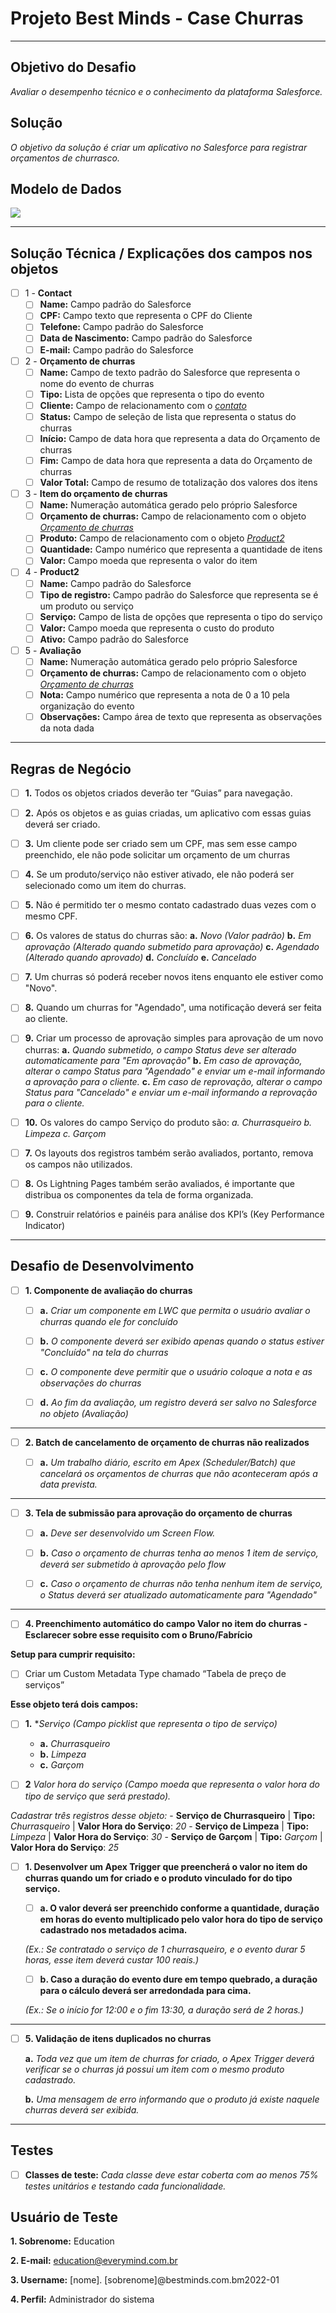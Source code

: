 # Projeto Best Minds - Case Churras
---
## Objetivo do Desafio
*Avaliar o desempenho técnico e o conhecimento da plataforma Salesforce.*

## Solução
*O objetivo da solução é criar um aplicativo no Salesforce para registrar orçamentos de churrasco.*

## Modelo de Dados

<img src="./assets/ModeloDeDados.png" />

---

## Solução Técnica / Explicações dos campos nos objetos

- [ ] 1 - **Contact** <a name="Contact"></a>
    - [ ] **Name:** Campo padrão do Salesforce
    - [ ] **CPF:** Campo texto que representa o CPF do Cliente
    - [ ] **Telefone:** Campo padrão do Salesforce
    - [ ] **Data de Nascimento:** Campo padrão do Salesforce
    - [ ] **E-mail:** Campo padrão do Salesforce

- [ ] 2 - **Orçamento de churras** <a name="OrcamentoChurras"></a>
    - [ ] **Name:** Campo de texto padrão do Salesforce que representa o nome do evento de churras
    - [ ] **Tipo:** Lista de opções que representa o tipo do evento
    - [ ] **Cliente:** Campo de relacionamento com o *[contato](#Contact)*
    - [ ] **Status:** Campo de seleção de lista que representa o status do churras
    - [ ] **Início:** Campo de data hora que representa a data do Orçamento de churras
    - [ ] **Fim:** Campo de data hora que representa a data do Orçamento de churras
    - [ ] **Valor Total:** Campo de resumo de totalização dos valores dos itens

- [ ] 3 - **Item do orçamento de churras**
    - [ ] **Name:** Numeração automática gerado pelo próprio Salesforce
    - [ ] **Orçamento de churras:** Campo de relacionamento com o objeto *[Orçamento de churras](#OrcamentoChurras)* 
    - [ ] **Produto:** Campo de relacionamento com o objeto *[Product2](#Product2)*
    - [ ] **Quantidade:** Campo numérico que representa a quantidade de itens
    - [ ] **Valor:** Campo moeda que representa o valor do item

- [ ] 4 - **Product2**<a name="Product2"></a>
    - [ ] **Name:** Campo padrão do Salesforce
    - [ ] **Tipo de registro:** Campo padrão do Salesforce que representa se é um produto ou serviço
    - [ ] **Serviço:** Campo de lista de opções que representa o tipo do serviço
    - [ ] **Valor:** Campo moeda que representa o custo do produto
    - [ ] **Ativo:** Campo padrão do Salesforce

- [ ] 5 - **Avaliação**
    - [ ] **Name:** Numeração automática gerado pelo próprio Salesforce
    - [ ] **Orçamento de churras:** Campo de relacionamento com o objeto *[Orçamento de churras](#OrcamentoChurras)*
    - [ ] **Nota:** Campo numérico que representa a nota de 0 a 10 pela organização do evento
    - [ ] **Observações:** Campo área de texto que representa as observações da nota dada

---

## Regras de Negócio

- [ ] **1.** Todos os objetos criados deverão ter “Guias” para navegação.

- [ ] **2.** Após os objetos e as guias criadas, um aplicativo com essas guias deverá ser criado.

- [ ] **3.** Um cliente pode ser criado sem um CPF, mas sem esse campo preenchido, ele não pode
solicitar um orçamento de um churras

- [ ] **4.** Se um produto/serviço não estiver ativado, ele não poderá ser selecionado como um item do
churras.
- [ ] **5.** Não é permitido ter o mesmo contato cadastrado duas vezes com o mesmo CPF.

- [ ] **6.** Os valores de status do churras são:
        **a.** *Novo (Valor padrão)*
        **b.** *Em aprovação (Alterado quando submetido para aprovação)*
        **c.** *Agendado (Alterado quando aprovado)*
        **d.** *Concluído*
        **e.** *Cancelado*

- [ ] **7.** Um churras só poderá receber novos itens enquanto ele estiver como "Novo".

- [ ] **8.** Quando um churras for "Agendado", uma notificação deverá ser feita ao cliente.

- [ ] **9.** Criar um processo de aprovação simples para aprovação de um novo churras:
        **a.** *Quando submetido, o campo Status deve ser alterado automaticamente para "Em aprovação"*
        **b.** *Em caso de aprovação, alterar o campo Status para "Agendado" e enviar um e-mail informando a aprovação para o cliente.*
        **c.** *Em caso de reprovação, alterar o campo Status para "Cancelado" e enviar um e-mail informando a reprovação para o cliente.*

- [ ] **10.** Os valores do campo Serviço do produto são:
        *a. Churrasqueiro*
        *b. Limpeza*
        *c. Garçom*

- [ ] **7.** Os layouts dos registros também serão avaliados, portanto, remova os campos não
utilizados.

- [ ] **8.** Os Lightning Pages também serão avaliados, é importante que distribua os componentes da
tela de forma organizada.

- [ ] **9.** Construir relatórios e painéis para análise dos KPI’s (Key Performance Indicator)

---

## Desafio de Desenvolvimento

- [ ] **1. Componente de avaliação do churras**

    - [ ] **a.** *Criar um componente em LWC que permita o usuário avaliar o churras quando ele for concluído*

    - [ ] **b.** *O componente deverá ser exibido apenas quando o status estiver "Concluído" na tela do churras*

    - [ ] **c.** *O componente deve permitir que o usuário coloque a nota e as observações do churras*

    - [ ] **d.** *Ao fim da avaliação, um registro deverá ser salvo no Salesforce no objeto (Avaliação)*

---

- [ ] **2. Batch de cancelamento de orçamento de churras não realizados**

    - [ ] **a.** *Um trabalho diário, escrito em Apex (Scheduler/Batch) que cancelará os orçamentos de churras que não aconteceram após a data prevista.*

---
    
- [ ] **3. Tela de submissão para aprovação do orçamento de churras**

    - [ ] **a.** *Deve ser desenvolvido um Screen Flow.*

    - [ ] **b.** *Caso o orçamento de churras tenha ao menos 1 item de serviço, deverá ser submetido à aprovação pelo flow*

    - [ ] **c.** *Caso o orçamento de churras não tenha nenhum item de serviço, o Status deverá ser atualizado automaticamente para "Agendado"*

---

- [ ] **4. Preenchimento automático do campo Valor no item do churras - Esclarecer sobre esse requisito com o Bruno/Fabrício** 

**Setup para cumprir requisito:**

- [ ]  Criar um Custom Metadata Type chamado “Tabela de preço de serviços”

**Esse objeto terá dois campos:**

- [ ] **1.** **Serviço (Campo picklist que representa o tipo de serviço)*
    - **a.** *Churrasqueiro*
    - **b.** *Limpeza*
    - **c.** *Garçom*

- [ ] **2** *Valor hora do serviço (Campo moeda que representa o valor hora do tipo de serviço que será prestado).*

*Cadastrar três registros desse objeto:*
    - **Serviço de Churrasqueiro** | **Tipo:** *Churrasqueiro* | **Valor Hora do Serviço**: *20*
    - **Serviço de Limpeza** | **Tipo:** *Limpeza* | **Valor Hora do Serviço**: *30*
    - **Serviço de Garçom** | **Tipo:** *Garçom* | **Valor Hora do Serviço**: *25*

- [ ] **1. Desenvolver um Apex Trigger que preencherá o valor no item do churras quando um for criado e o produto vinculado for do tipo serviço.**

    - [ ] **a. O valor deverá ser preenchido conforme a quantidade, duração em horas do evento multiplicado pelo valor hora do tipo de serviço cadastrado nos metadados acima.**

    *(Ex.: Se contratado o serviço de 1 churrasqueiro, e o evento durar 5 horas, esse item deverá custar 100 reais.)*

    - [ ] **b. Caso a duração do evento dure em tempo quebrado, a duração para o cálculo deverá ser arredondada para cima.**

    *(Ex.: Se o início for 12:00 e o fim 13:30, a duração será de 2 horas.)*

---

- [ ] **5. Validação de itens duplicados no churras**

    **a.** *Toda vez que um item de churras for criado, o Apex Trigger deverá verificar se o churras já possui um item com o mesmo produto cadastrado.*
    
    **b.** *Uma mensagem de erro informando que o produto já existe naquele churras deverá ser exibida.*

---

## Testes

- [ ] **Classes de teste:** *Cada classe deve estar coberta com ao menos 75% testes unitários e testando cada funcionalidade.*

## Usuário de Teste

**1. Sobrenome:** Education

**2. E-mail:** education@everymind.com.br

**3. Username:** [nome]. [sobrenome]@bestminds.com.bm2022-01

**4. Perfil:** Administrador do sistema




